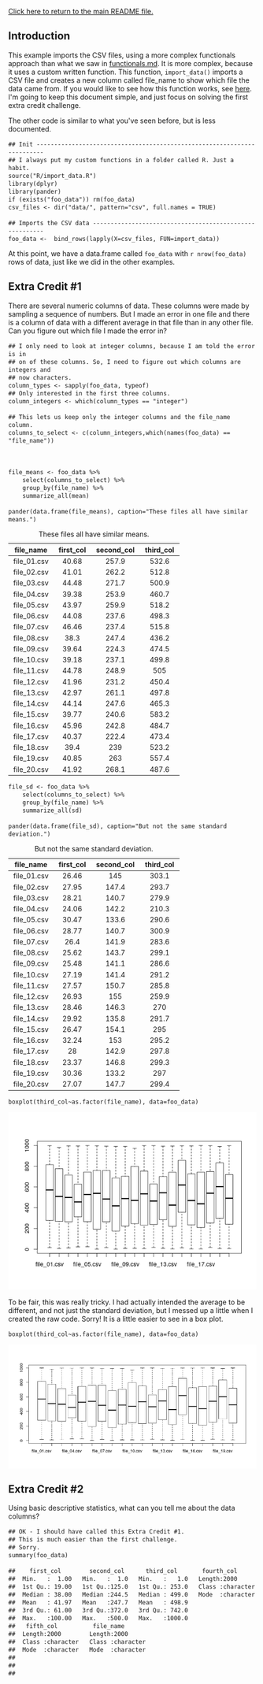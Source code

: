 [Click here to return to the main README file.](./README.md)

Introduction
------------

This example imports the CSV files, using a more complex functionals
approach than what we saw in [functionals.md](./functionals.md). It is
more complex, because it uses a custom written function. This function,
`import_data()` imports a CSV file and creates a new column called
file\_name to show which file the data came from. If you would like to
see how this function works, see [here](./R/import_data.R). I'm going to
keep this document simple, and just focus on solving the first extra
credit challenge.

The other code is similar to what you've seen before, but is less
documented.

    ## Init ------------------------------------------------------------------------
    ## I always put my custom functions in a folder called R. Just a habit.
    source("R/import_data.R")
    library(dplyr)
    library(pander)
    if (exists("foo_data")) rm(foo_data)
    csv_files <- dir("data/", pattern="csv", full.names = TRUE)

    ## Imports the CSV data --------------------------------------------------------
    foo_data <-  bind_rows(lapply(X=csv_files, FUN=import_data))

At this point, we have a data.frame called `foo_data` with
`r nrow(foo_data)` rows of data, just like we did in the other examples.

Extra Credit \#1
----------------

There are several numeric columns of data. These columns were made by
sampling a sequence of numbers. But I made an error in one file and
there is a column of data with a different average in that file than in
any other file. Can you figure out which file I made the error in?

    ## I only need to look at integer columns, because I am told the error is in
    ## on of these columns. So, I need to figure out which columns are integers and
    ## now characters.
    column_types <- sapply(foo_data, typeof)
    ## Only interested in the first three columns.
    column_integers <- which(column_types == "integer")

    ## This lets us keep only the integer columns and the file_name column.
    columns_to_select <- c(column_integers,which(names(foo_data) == "file_name"))



    file_means <- foo_data %>%
        select(columns_to_select) %>%
        group_by(file_name) %>%
        summarize_all(mean)

    pander(data.frame(file_means), caption="These files all have similar means.")

<table style="width:69%;">
<caption>These files all have similar means.</caption>
<colgroup>
<col width="16%" />
<col width="16%" />
<col width="18%" />
<col width="18%" />
</colgroup>
<thead>
<tr class="header">
<th align="center">file_name</th>
<th align="center">first_col</th>
<th align="center">second_col</th>
<th align="center">third_col</th>
</tr>
</thead>
<tbody>
<tr class="odd">
<td align="center">file_01.csv</td>
<td align="center">40.68</td>
<td align="center">257.9</td>
<td align="center">532.6</td>
</tr>
<tr class="even">
<td align="center">file_02.csv</td>
<td align="center">41.01</td>
<td align="center">262.2</td>
<td align="center">512.8</td>
</tr>
<tr class="odd">
<td align="center">file_03.csv</td>
<td align="center">44.48</td>
<td align="center">271.7</td>
<td align="center">500.9</td>
</tr>
<tr class="even">
<td align="center">file_04.csv</td>
<td align="center">39.38</td>
<td align="center">253.9</td>
<td align="center">460.7</td>
</tr>
<tr class="odd">
<td align="center">file_05.csv</td>
<td align="center">43.97</td>
<td align="center">259.9</td>
<td align="center">518.2</td>
</tr>
<tr class="even">
<td align="center">file_06.csv</td>
<td align="center">44.08</td>
<td align="center">237.6</td>
<td align="center">498.3</td>
</tr>
<tr class="odd">
<td align="center">file_07.csv</td>
<td align="center">46.46</td>
<td align="center">237.4</td>
<td align="center">515.8</td>
</tr>
<tr class="even">
<td align="center">file_08.csv</td>
<td align="center">38.3</td>
<td align="center">247.4</td>
<td align="center">436.2</td>
</tr>
<tr class="odd">
<td align="center">file_09.csv</td>
<td align="center">39.64</td>
<td align="center">224.3</td>
<td align="center">474.5</td>
</tr>
<tr class="even">
<td align="center">file_10.csv</td>
<td align="center">39.18</td>
<td align="center">237.1</td>
<td align="center">499.8</td>
</tr>
<tr class="odd">
<td align="center">file_11.csv</td>
<td align="center">44.78</td>
<td align="center">248.9</td>
<td align="center">505</td>
</tr>
<tr class="even">
<td align="center">file_12.csv</td>
<td align="center">41.96</td>
<td align="center">231.2</td>
<td align="center">450.4</td>
</tr>
<tr class="odd">
<td align="center">file_13.csv</td>
<td align="center">42.97</td>
<td align="center">261.1</td>
<td align="center">497.8</td>
</tr>
<tr class="even">
<td align="center">file_14.csv</td>
<td align="center">44.14</td>
<td align="center">247.6</td>
<td align="center">465.3</td>
</tr>
<tr class="odd">
<td align="center">file_15.csv</td>
<td align="center">39.77</td>
<td align="center">240.6</td>
<td align="center">583.2</td>
</tr>
<tr class="even">
<td align="center">file_16.csv</td>
<td align="center">45.96</td>
<td align="center">242.8</td>
<td align="center">484.7</td>
</tr>
<tr class="odd">
<td align="center">file_17.csv</td>
<td align="center">40.37</td>
<td align="center">222.4</td>
<td align="center">473.4</td>
</tr>
<tr class="even">
<td align="center">file_18.csv</td>
<td align="center">39.4</td>
<td align="center">239</td>
<td align="center">523.2</td>
</tr>
<tr class="odd">
<td align="center">file_19.csv</td>
<td align="center">40.85</td>
<td align="center">263</td>
<td align="center">557.4</td>
</tr>
<tr class="even">
<td align="center">file_20.csv</td>
<td align="center">41.92</td>
<td align="center">268.1</td>
<td align="center">487.6</td>
</tr>
</tbody>
</table>

    file_sd <- foo_data %>%
        select(columns_to_select) %>%
        group_by(file_name) %>%
        summarize_all(sd)

    pander(data.frame(file_sd), caption="But not the same standard deviation.")

<table style="width:69%;">
<caption>But not the same standard deviation.</caption>
<colgroup>
<col width="16%" />
<col width="16%" />
<col width="18%" />
<col width="18%" />
</colgroup>
<thead>
<tr class="header">
<th align="center">file_name</th>
<th align="center">first_col</th>
<th align="center">second_col</th>
<th align="center">third_col</th>
</tr>
</thead>
<tbody>
<tr class="odd">
<td align="center">file_01.csv</td>
<td align="center">26.46</td>
<td align="center">145</td>
<td align="center">303.1</td>
</tr>
<tr class="even">
<td align="center">file_02.csv</td>
<td align="center">27.95</td>
<td align="center">147.4</td>
<td align="center">293.7</td>
</tr>
<tr class="odd">
<td align="center">file_03.csv</td>
<td align="center">28.21</td>
<td align="center">140.7</td>
<td align="center">279.9</td>
</tr>
<tr class="even">
<td align="center">file_04.csv</td>
<td align="center">24.06</td>
<td align="center">142.2</td>
<td align="center">210.3</td>
</tr>
<tr class="odd">
<td align="center">file_05.csv</td>
<td align="center">30.47</td>
<td align="center">133.6</td>
<td align="center">290.6</td>
</tr>
<tr class="even">
<td align="center">file_06.csv</td>
<td align="center">28.77</td>
<td align="center">140.7</td>
<td align="center">300.9</td>
</tr>
<tr class="odd">
<td align="center">file_07.csv</td>
<td align="center">26.4</td>
<td align="center">141.9</td>
<td align="center">283.6</td>
</tr>
<tr class="even">
<td align="center">file_08.csv</td>
<td align="center">25.62</td>
<td align="center">143.7</td>
<td align="center">299.1</td>
</tr>
<tr class="odd">
<td align="center">file_09.csv</td>
<td align="center">25.48</td>
<td align="center">141.1</td>
<td align="center">286.6</td>
</tr>
<tr class="even">
<td align="center">file_10.csv</td>
<td align="center">27.19</td>
<td align="center">141.4</td>
<td align="center">291.2</td>
</tr>
<tr class="odd">
<td align="center">file_11.csv</td>
<td align="center">27.57</td>
<td align="center">150.7</td>
<td align="center">285.8</td>
</tr>
<tr class="even">
<td align="center">file_12.csv</td>
<td align="center">26.93</td>
<td align="center">155</td>
<td align="center">259.9</td>
</tr>
<tr class="odd">
<td align="center">file_13.csv</td>
<td align="center">28.46</td>
<td align="center">146.3</td>
<td align="center">270</td>
</tr>
<tr class="even">
<td align="center">file_14.csv</td>
<td align="center">29.92</td>
<td align="center">135.8</td>
<td align="center">291.7</td>
</tr>
<tr class="odd">
<td align="center">file_15.csv</td>
<td align="center">26.47</td>
<td align="center">154.1</td>
<td align="center">295</td>
</tr>
<tr class="even">
<td align="center">file_16.csv</td>
<td align="center">32.24</td>
<td align="center">153</td>
<td align="center">295.2</td>
</tr>
<tr class="odd">
<td align="center">file_17.csv</td>
<td align="center">28</td>
<td align="center">142.9</td>
<td align="center">297.8</td>
</tr>
<tr class="even">
<td align="center">file_18.csv</td>
<td align="center">23.37</td>
<td align="center">146.8</td>
<td align="center">299.3</td>
</tr>
<tr class="odd">
<td align="center">file_19.csv</td>
<td align="center">30.36</td>
<td align="center">133.2</td>
<td align="center">297</td>
</tr>
<tr class="even">
<td align="center">file_20.csv</td>
<td align="center">27.07</td>
<td align="center">147.7</td>
<td align="center">299.4</td>
</tr>
</tbody>
</table>

    boxplot(third_col~as.factor(file_name), data=foo_data)

![](extra-credit_files/figure-markdown_strict/ec1-1.png)

To be fair, this was really tricky. I had actually intended the average
to be different, and not just the standard deviation, but I messed up a
little when I created the raw code. Sorry! It is a little easier to see
in a box plot.

    boxplot(third_col~as.factor(file_name), data=foo_data)

<img src="extra-credit_files/figure-markdown_strict/ec1-part2-1.png" style="display: block; margin: auto;" />

Extra Credit \#2
----------------

Using basic descriptive statistics, what can you tell me about the data
columns?

    ## OK - I should have called this Extra Credit #1.
    ## This is much easier than the first challenge.
    ## Sorry.
    summary(foo_data)

    ##    first_col        second_col      third_col       fourth_col       
    ##  Min.   :  1.00   Min.   :  1.0   Min.   :   1.0   Length:2000       
    ##  1st Qu.: 19.00   1st Qu.:125.0   1st Qu.: 253.0   Class :character  
    ##  Median : 38.00   Median :244.5   Median : 499.0   Mode  :character  
    ##  Mean   : 41.97   Mean   :247.7   Mean   : 498.9                     
    ##  3rd Qu.: 61.00   3rd Qu.:372.0   3rd Qu.: 742.0                     
    ##  Max.   :100.00   Max.   :500.0   Max.   :1000.0                     
    ##   fifth_col          file_name        
    ##  Length:2000        Length:2000       
    ##  Class :character   Class :character  
    ##  Mode  :character   Mode  :character  
    ##                                       
    ##                                       
    ##
